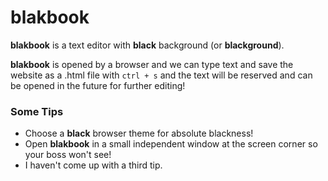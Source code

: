 # blakbook

**blakbook** is a text editor with **black** background (or **blackground**).

**blakbook** is opened by a browser and we can type text and save the website as a .html file with `ctrl + s` and the text will be reserved and can be opened in the future for further editing!

### Some Tips
- Choose a **black** browser theme for absolute blackness!
- Open **blakbook** in a small independent window at the screen corner so your boss won't see!
- I haven't come up with a third tip.
